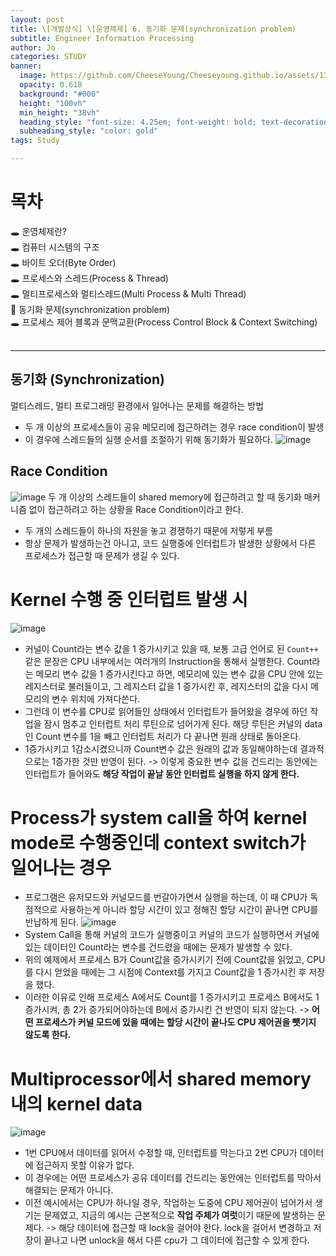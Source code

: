 ```yaml
---
layout: post
title: \[개발상식] \[운영체제] 6. 동기화 문제(synchronization problem)
subtitle: Engineer Information Processing
author: Jo
categories: STUDY
banner:
  image: https://github.com/CheeseYoung/Cheeseyoung.github.io/assets/132384527/7d1486cb-8872-4069-a55d-e77c84697863
  opacity: 0.618
  background: "#000"
  height: "100vh"
  min_height: "38vh"
  heading_style: "font-size: 4.25em; font-weight: bold; text-decoration: underline"
  subheading_style: "color: gold"
tags: Study

---
```


# 목차
🕳 운영체제란? <br>
🕳 컴퓨터 시스템의 구조 <br>
🕳 바이트 오더(Byte Order) <br>
🕳 프로세스와 스레드(Process & Thread) <br>
🕳 멀티프로세스와 멀티스레드(Multi Process & Multi Thread) <br>
📌 동기화 문제(synchronization problem) <br>
🕳 프로세스 제어 블록과 문맥교환(Process Control Block & Context Switching) <br>
<br>
<hr>


## 동기화 (Synchronization)
멀티스레드, 멀티 프로그래밍 환경에서 일어나는 문제를 해결하는 방법
- 두 개 이상의 프로세스들이 공유 메모리에 접근하려는 경우 race condition이 발생
- 이 경우에 스레드들의 실행 순서를 조절하기 위해 동기화가 필요하다.
![image](https://github.com/CheeseYoung/Cheeseyoung.github.io/assets/132384527/f72f301b-68ea-4c8a-b1ef-fb2a2c1339b5)

## Race Condition
![image](https://github.com/CheeseYoung/Cheeseyoung.github.io/assets/132384527/7d1486cb-8872-4069-a55d-e77c84697863)
두 개 이상의 스레드들이 shared memory에 접근하려고 할 때 동기화 매커니즘 없이 접근하려고 하는 상황을 Race Condition이라고 한다.
  - 두 개의 스레드들이 하나의 자원을 놓고 경쟁하기 때문에 저렇게 부름
- 항상 문제가 발생하는건 아니고, 코드 실행중에 인터럽트가 발생한 상황에서 다른 프로세스가 접근할 때 문제가 생길 수 있다.

# Kernel 수행 중 인터럽트 발생 시
![image](https://github.com/CheeseYoung/Cheeseyoung.github.io/assets/132384527/5d8e56fb-2315-4f2b-ba04-e922609c034f)
- 커널이 Count라는 변수 값을 1 증가시키고 있을 때, 보통 고급 언어로 된 ``Count++`` 같은 문장은 CPU 내부에서는 여러개의 Instruction을 통해서 실행한다.
  Count라는 메모리 변수 값을 1 증가시킨다고 하면, 메모리에 있는 변수 값을 CPU 안에 있는 레지스터로 불러들이고, 그 레지스터 값을 1 증가시킨 후, 레지스터의 값을 다시 메모리의 변수 위치에 가져다쓴다.
- 그런데 이 변수를 CPU로 읽어들인 상태에서 인터럽트가 들어왔을 경우에 하던 작업을 잠시 멈추고 인터럽트 처리 루틴으로 넘어가게 된다.
  해당 루틴은 커널의 data인 Count 변수를 1을 빼고 인터럽트 처리가 다 끝나면 원래 상태로 돌아온다.
- 1증가시키고 1감소시켰으니까 Count변수 값은 원래의 값과 동일해야하는데 결과적으로는 1증가한 것만 반영이 된다.
-> 이렇게 중요한 변수 값을 건드리는 동안에는 인터럽트가 들어와도 **해당 작업이 끝날 동안 인터럽트 실행을 하지 않게 한다.**

# Process가 system call을 하여 kernel mode로 수행중인데 context switch가 일어나는 경우
- 프로그램은 유저모드와 커널모드를 번갈아가면서 실행을 하는데,
  이 때 CPU가 독점적으로 사용하는게 아니라 할당 시간이 있고 정해진 할당 시간이 끝나면 CPU를 반납하게 된다.
![image](https://github.com/CheeseYoung/Cheeseyoung.github.io/assets/132384527/b8b0303b-0149-43b3-adb2-062e3edbecbe)
- System Call을 통해 커널의 코드가 실행중이고 커널의 코드가 실행하면서 커널에 있는 데이터인 Count라는 변수를 건드렸을 때에는 문제가 발생할 수 있다.
- 위의 예제에서 프로세스 B가 Count값을 증가시키기 전에 Count값을 읽었고, CPU를 다시 얻었을 때에는 그 시점에 Context를 가지고 Count값을 1 증가시킨 후 저장을 했다.
- 이러한 이유로 인해 프로세스 A에서도 Count를 1 증가시키고 프로세스 B에서도 1증가시켜, 총 2가 증가되어야하는데 B에서 증가시킨 건 반영이 되지 않는다.
-> **어떤 프로세스가 커널 모드에 있을 때에는 할당 시간이 끝나도 CPU 제어권을 뺏기지 않도록 한다.** 
 
# Multiprocessor에서 shared memory내의 kernel data
![image](https://github.com/CheeseYoung/Cheeseyoung.github.io/assets/132384527/1ee665bc-7b55-4d47-bf34-a05b7c8fdf98)
- 1번 CPU에서 데이터를 읽어서 수정할 때, 인터럽트를 막는다고 2번 CPU가 데이터에 접근하지 못할 이유가 없다.
- 이 경우에는 어떤 프로세스가 공유 데이터를 건드리는 동안에는 인터럽트를 막아서 해결되는 문제가 아니다.
- 이전 예시에서는 CPU가 하나일 경우, 작업하는 도중에 CPU 제어권이 넘어가서 생기는 문제였고, 지금의 예시는 근본적으로 **작업 주체가 여럿**이기 때문에 발생하는 문제다.
-> 해당 데이터에 접근할 때 lock을 걸어야 한다. lock을 걸어서 변경하고 저장이 끝나고 나면 unlock을 해서 다른 cpu가 그 데이터에 접근할 수 있게 한다.









